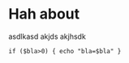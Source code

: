 # Hah about

asdlkasd akjds akjhsdk

<code class="prettyprint">if ($bla>0) {
    echo "bla=$bla"
}
</code>
